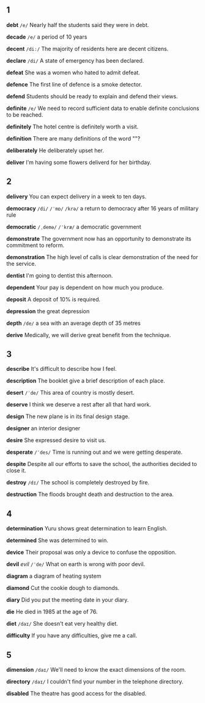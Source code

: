 ## 1
**debt**
`/e/`
Nearly half the students said they were in debt.

**decade**
`/e/`
a period of 10 years

**decent**
`/diː/`
The majority of residents here are decent citizens.

**declare**
`/di/`
A state of emergency has been declared.

**defeat**
She was a women who hated to admit defeat.

**defence**
The first line of defence is a smoke detector.

**defend**
Students should be ready to explain and defend their views.

**definite**
`/e/`
We need to record sufficient data to enable definite conclusions to be reached.

**definitely**
The hotel centre is definitely worth a visit.

**definition**
There are many definitions of the word ""?

**deliberately**
He deliberately upset her.

**deliver**
I'm having some flowers deliverd for her birthday.

## 2
**delivery**
You can expect delivery in a week to ten days.

**democracy**
`/di/` `/ˈmɒ/` `/krə/`
a return to democracy after 16 years of military rule

**democratic**
`/ˌdemə/` `/ˈkræ/`
a democratic government

**demonstrate**
The government now has an opportunity to demonstrate its commitment to reform.

**demonstration**
The high level of calls is clear demonstration of the need for the service.

**dentist**
I'm going to dentist this afternoon.

**dependent**
Your pay is dependent on how much you produce.

**deposit**
A deposit of 10% is required.

**depression**
the great depression

**depth**
`/de/`
a sea with an average depth of 35 metres

**derive**
Medically, we will derive great benefit from the technique.

## 3
**describe**
It's difficult to describe how I feel.

**description**
The booklet give a brief description of each place.

**desert**
`/ˈde/`
This area of country is mostly desert.

**deserve**
I think we deserve a rest after all that hard work.

**design**
The new plane is in its final design stage.

**designer**
an interior designer

**desire**
She expressed desire to visit us.

**desperate**
`/ˈdes/`
Time is running out and we were getting desperate.

**despite**
Despite all our efforts to save the school, the authorities decided to close it.

**destroy**
`/dɪ/`
The school is completely destroyed by fire.

**destruction**
The floods brought death and destruction to the area.

## 4
**determination**
Yuru shows great determination to learn English.

**determined**
She was determined to win.

**device**
Their proposal was only a device to confuse the opposition.

**devil**
*evil*
`/ˈde/`
What on earth is wrong with poor devil.

**diagram**
a diagram of heating system

**diamond**
Cut the cookie dough to diamonds.

**diary**
Did you put the meeting date in your diary.

**die**
He died in 1985 at the age of 76.

**diet**
`/daɪ/`
She doesn't eat very healthy diet.

**difficulty**
If you have any difficulties, give me a call.

## 5
**dimension**
`/daɪ/`
We'll need to know the exact dimensions of the room.

**directory**
`/daɪ/`
I couldn't find your number in the telephone directory.

**disabled**
The theatre has good access for the disabled.
